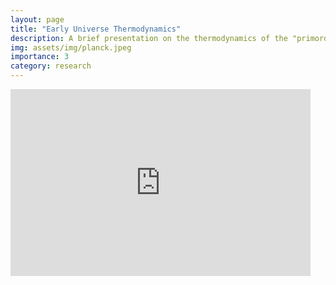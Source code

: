 ```yaml
---
layout: page
title: "Early Universe Thermodynamics"
description: A brief presentation on the thermodynamics of the "primordial soup" made for my graduate statistical mechanics course. 
img: assets/img/planck.jpeg
importance: 3
category: research
---
```


<iframe src="https://docs.google.com/presentation/d/14QcS3kQnkVGYUmLx2ewsZejGAq7MVhSeRyTHsWYC5y0/embed?start=true&loop=true&delayms=3000" frameborder="0" width="480" height="299" allowfullscreen="true" mozallowfullscreen="true" webkitallowfullscreen="true"></iframe>
